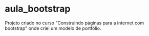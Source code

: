 # aula_bootstrap

Projeto criado no curso "Construindo páginas para a internet com bootstrap" onde criei um modelo de portfólio.
